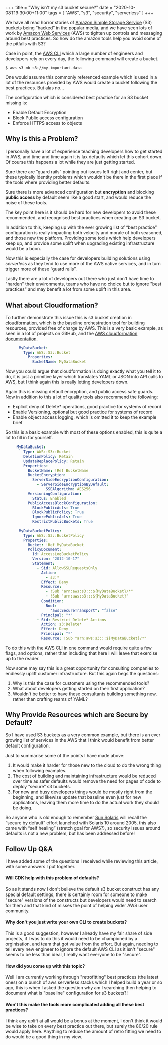 +++
title = "Why isn't my s3 bucket secure?"
date = "2020-10-08T19:30:00+11:00"
tags = [ "AWS", "s3", "security", "serverless" ]
+++

We have all read horror stories of [Amazon Simple Storage Service](https://aws.amazon.com/s3/) (S3) buckets being “hacked” in the popular media, and we have seen lots of work by [Amazon Web Services](https://aws.amazon.com) (AWS) to tighten up controls and messaging around best practices. So how do the amazon tools help you avoid some of the pitfalls with S3?

Case in point, the [AWS CLI](https://aws.amazon.com/cli/) which a large number of engineers and developers rely on every day, the following command will create a bucket.

```
$ aws s3 mb s3://my-important-data
```

One would assume this commonly referenced example which is used in a lot of the resources provided by AWS would create a bucket following the best practices. But alas no…

The configuration which is considered best practice for an S3 bucket missing is:

- Enable Default Encryption
- Block Public access configuration
- Enforce HTTPS access to objects

## Why is this a Problem?

I personally have a lot of experience teaching developers how to get started in AWS, and time and time again it is lax defaults which let this cohort down. Of course this happens a lot while they are just getting started.

Sure there are “guard rails” pointing out issues left right and center, but these typically identity problems which wouldn't be there in the first place if the tools where providing better defaults.

Sure there is more advanced configuration but **encryption** and blocking **public access** by default seem like a good start, and would reduce the noise of these tools.

The key point here is it should be hard for new developers to avoid these recommended, and recognised best practices when creating an S3 bucket.

In addition to this, keeping up with the ever growing list of “best practice” configuration is really impacting both velocity and morale of both seasoned, and those new the platform. Providing some tools which help developers keep up, and provide some uplift when upgrading existing infrastructure would be a boon.

Now this is especially the case for developers building solutions using *serverless* as they tend to use more of the AWS native services, and in turn trigger more of these “guard rails”.

Lastly there are a lot of developers out there who just don't have time to "harden" their environments, teams who have no choice but to ignore "best practices" and may benefit a lot from some uplift in this area.

## What about Cloudformation?

To further demonstrate this issue this is s3 bucket creation in [cloudformation](https://aws.amazon.com/cloudformation/), which is the baseline orchestration tool for building resources, provided free of charge by AWS. This is a very basic example, as seen in a lot of projects on GitHub, and the [AWS cloudformation documentation](https://docs.aws.amazon.com/AWSCloudFormation/latest/UserGuide/aws-properties-s3-bucket.html#aws-properties-s3-bucket--examples). 

```yaml
      MyDataBucket:
        Type: AWS::S3::Bucket
          Properties:
            BucketName: MyDataBucket
```

Now you could argue that cloudformation is doing exactly what you tell it to do, it is just a primitive layer which translates YAML or JSON into API calls to AWS, but I think again this is really letting developers down.

Again this is missing default encryption, and public access safe guards. Now in addition to this a lot of quality tools also recommend the following:


- Explicit deny of Delete* operations, good practice for systems of record
- Enable Versioning, optional but good practice for systems of record
- Enable object access logging, which is omitted it to keep the example brief

So this is a basic example with most of these options enabled, this is quite a lot to fill in for yourself.

```yaml
     MyDataBucket:
        Type: AWS::S3::Bucket
        DeletionPolicy: Retain
        UpdateReplacePolicy: Retain
        Properties:
          BucketName: !Ref BucketName
          BucketEncryption:
            ServerSideEncryptionConfiguration:
              - ServerSideEncryptionByDefault:
                  SSEAlgorithm: AES256
          VersioningConfiguration:
            Status: Enabled
          PublicAccessBlockConfiguration:
            BlockPublicAcls: True
            BlockPublicPolicy: True
            IgnorePublicAcls: True
            RestrictPublicBuckets: True
    
      MyDataBucketPolicy:
        Type: AWS::S3::BucketPolicy
        Properties:
          Bucket: !Ref MyDataBucket
          PolicyDocument:
            Id: AccessLogBucketPolicy
            Version: "2012-10-17"
            Statement:
              - Sid: AllowSSLRequestsOnly
                Action:
                  - s3:*
                Effect: Deny
                Resource:
                  - !Sub "arn:aws:s3:::${MyDataBucket}/*"
                  - !Sub "arn:aws:s3:::${MyDataBucket}"
                Condition:
                  Bool:
                    "aws:SecureTransport": "false"
                Principal: "*"
              - Sid: Restrict Delete* Actions
                Action: s3:Delete*
                Effect: Deny
                Principal: "*"
                Resource: !Sub "arn:aws:s3:::${MyDataBucket}/*"
```

To do this with the AWS CLI in one command would require quite a few flags, and options, rather than including that here I will leave that exercise up to the reader.

Now some may say this is a great opportunity for consulting companies to endlessly uplift customer infrastructure. But this again begs the questions:

1. Why is this the case for customers using the recommended tools?
2. What about developers getting started on their first application?
3. Wouldn't be better to have these consultants building something new, rather than crafting reams of YAML?

## Why Provide Resources which are Secure by Default? 

So I have used S3 buckets as a very common example, but there is an ever growing list of services in the AWS that I think would benefit from better default configuration.

Just to summarise some of the points I have made above:

1. It would make it harder for those new to the cloud to do the wrong thing when following examples.
2. The cost of building and maintaining infrastructure would be reduced over time as safer defaults would remove the need for pages of code to deploy “secure” s3 buckets.
3. For new and busy developers things would be mostly right from the beginning, and likewise update that baseline even just for new applications, leaving them more time to do the actual work they should be doing.

So anyone who is old enough to remember [Sun Solaris](https://en.wikipedia.org/wiki/Solaris_(operating_system)) will recall the “secure by default” effort launched with Solaris 10 around 2005, this also came with “self healing” (stretch goal for AWS?), so security issues around defaults is not a new problem, but has been addressed before!

## Follow Up Q&A

I have added some of the questions I received while reviewing this article, with some answers I put together.

#### Will CDK help with this problem of defaults?

So as it stands now I don't believe the default s3 bucket construct has any special default settings, there is certainly room for someone to make "secure" versions of the constructs but developers would need to search for them and that kind of misses the point of helping wider AWS user community.

#### Why don't you just write your own CLI to create buckets?

This is a good suggestion, however I already have my fair share of side projects, if I was to do this it would need to be championed by a orginisation, and team that got value from the effort. But again, needing to tell every new engineer to ignore the default AWS CLI as it isn't "secure" seems to be less than ideal, I really want everyone to be "secure".

#### How did you come up with this topic?

Well I am currently working through "retrofitting" best practices (the latest ones) on a bunch of aws serverless stacks which I helped build a year or so ago, this is when I asked the question why am I searching then helping to document what is "baseline" configuration for s3 buckets?!

#### Won't this make the tools more complicated adding all these best practices?

I think any uplift at all would be a bonus at the moment, I don't think it would be wise to take on every best practice out there, but surely the 80/20 rule would apply here. Anything to reduce the amount of retro fitting we need to do would be a good thing in my view. 